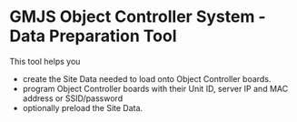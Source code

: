 # GMJS Object Controller System - Data Preparation Tool

This tool helps you

  - create the Site Data needed to load onto Object Controller boards.
  - program Object Controller boards with their Unit ID, server IP and MAC address or SSID/password
  - optionally preload the Site Data.
